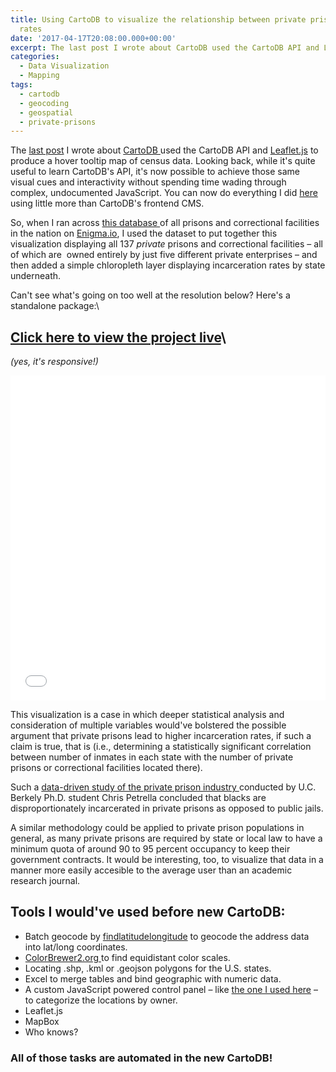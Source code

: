 ```yaml
---
title: Using CartoDB to visualize the relationship between private prisons and incarceration
  rates
date: '2017-04-17T20:08:00.000+00:00'
excerpt: The last post I wrote about CartoDB used the CartoDB API and Leaflet.js to produce a hover tooltip map of census data. Looking back, while it's quite useful to learn CartoDB's API, it's now possible to achieve those same visual cues and interactivity without spending time wading through complex, undocumented JavaScript.
categories:
  - Data Visualization
  - Mapping
tags:
  - cartodb
  - geocoding
  - geospatial
  - private-prisons
---
```



The <a href="http://carlvlewis.net/visualizing-latest-census-estimates-using-cartodb-and-leaflet/" target="_blank">last post</a> I wrote about <a href="http://cartodb.com" target="_blank">CartoDB </a>used the CartoDB API and <a href="http://leaflet.js" target="_blank">Leaflet.js</a> to produce a hover tooltip map of census data. Looking back, while it's quite useful to learn CartoDB's API, it's now possible to achieve those same visual cues and interactivity without spending time wading through complex, undocumented JavaScript. You can now do everything I did <a href="http://carlvlewis.net/visualizing-latest-census-estimates-using-cartodb-and-leaflet/" target="_blank">here</a> using little more than CartoDB's frontend CMS.

So, when I ran across <a href="https://www.dropbox.com/s/arkyewfj6z5psa6/enigma-enigma-prisons-all-facilities-7215ee9c7d9dc229d2921a40e899ec5f%20%281%2906.03.01%20AM.csv" target="_blank">this database </a>of all prisons and correctional facilities in the nation on <a href="http://enigma.io" target="_blank">Enigma.io</a>, I used the dataset to put together this visualization displaying all 137 <em>private</em> prisons and correctional facilities – all of which are  owned entirely by just five different private enterprises – and then added a simple chloropleth layer displaying incarceration rates by state underneath.

Can't see what's going on too well at the resolution below? Here's a standalone package:\

## <a href="http://carlvlewis.net/private-prisons" target="_blank">Click here to view the project live</a>\

*(yes, it's responsive!)*

<iframe src="//carlvlewis.cartodb.com/viz/d785d444-0cb0-11e4-b8bc-0e230854a1cb/embed_map?title=false&amp;description=false&amp;search=false&amp;shareable=true&amp;cartodb_logo=true&amp;layer_selector=true&amp;legends=true&amp;scrollwheel=true&amp;fullscreen=true&amp;sublayer_options=1%7C1&amp;sql=&amp;zoom=3&amp;center_lat=37.92686760148135&amp;center_lon=-85.869140625" width="100%" height="520" frameborder="0" allowfullscreen="allowfullscreen"></iframe>


This visualization is a case in which deeper statistical analysis and consideration of multiple variables would've bolstered the possible argument that private prisons lead to higher incarceration rates, if such a claim is true, that is (i.e., determining a statistically significant correlation between number of inmates in each state with the number of private prisons or correctional facilities located there). <!--more-->

Such a <a href="http://journal.radicalcriminology.org/index.php/rc/article/view/44/html" target="_blank">data-driven study of the private prison industry </a>conducted by U.C. Berkely Ph.D. student Chris Petrella concluded that blacks are disproportionately incarcerated in private prisons as opposed to public jails.

A similar methodology could be applied to private prison populations in general, as many private prisons are required by state or local law to have a minimum quota of around 90 to 95 percent occupancy to keep their government contracts. It would be interesting, too, to visualize that data in a manner more easily accesible to the average user than an academic research journal.

## **Tools I would've used before new CartoDB:**

* Batch geocode by <a href="http://www.findlatitudeandlongitude.com/batch-geocode/#.U8ZZY41dUd9" target="_blank">findlatitudelongitude</a> to geocode the address data into lat/long coordinates.
* <a href="http://colorbrewer2.org" target="_blank">ColorBrewer2.org </a>to find equidistant color scales.
* Locating .shp, .kml or .geojson polygons for the U.S. states.
* Excel to merge tables and bind geographic with numeric data.
* A custom JavaScript powered control panel – like <a href="http://multimedia.savannahnow.com/media/restaurants/maps/savannahchatham.html#.U8Zbg41dUd8" target="_blank">the one I used here</a> – to categorize the locations by owner.
* Leaflet.js
* MapBox
* Who knows?

### All of those tasks are automated in the new CartoDB!
